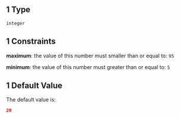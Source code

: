 ## 1 Type

`integer`

## 1 Constraints

**maximum**: the value of this number must smaller than or equal to: `95`

**minimum**: the value of this number must greater than or equal to: `5`

## 1 Default Value

The default value is:

```json
20
```
